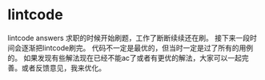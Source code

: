 # lintcode
lintcode answers
求职的时候开始刷题，工作了断断续续还在刷。 接下来一段时间会逐渐把lintcode刷完。
代码不一定是最优的，但当时一定是过了所有的用例的。
如果发现有些解法现在已经不能ac了或者有更优的解法，大家可以一起完善。或者反馈意见，我来优化。
